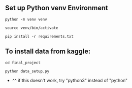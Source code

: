 ## Set up Python venv Environment
```
python -m venv venv
```

```
source venv/bin/activate
```

```
pip install -r requirements.txt
```

## To install data from kaggle: 
```
cd final_project
```
```
python data_setup.py
```

- ^^ if this doesn't work, try "python3" instead of "python"

